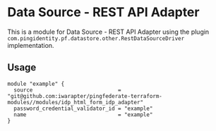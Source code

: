 # Data Source - REST API Adapter

This is a module for Data Source - REST API Adapter using the plugin `com.pingidentity.pf.datastore.other.RestDataSourceDriver` implementation.

## Usage

```hcl
module "example" {
  source                           = "git@github.com:iwarapter/pingfederate-terraform-modules//modules/idp_html_form_idp_adapter"
  password_credential_validator_id = "example"
  name                             = "example"
}
